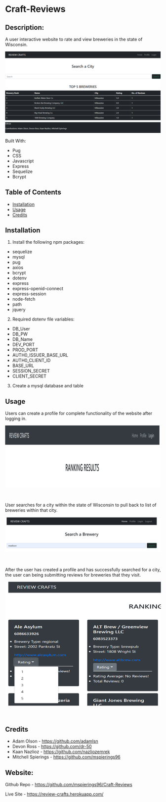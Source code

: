 # Craft-Reviews

## Description:
A user interactive website to rate and view breweries in the state of Wisconsin. 

![screenshot](./public/images/HomePage.PNG)

Built With:
* Pug
* CSS 
* Javascript
* Express
* Sequelize
* Bcrypt


## Table of Contents
* [Installation](#installation)
* [Usage](#usage)
* [Credits](#credits)


## Installation
1. Install the following npm packages:
* sequelize
* mysql
* pug
* axios
* bcrypt
* dotenv
* express
* express-openid-connect
* express-session
* node-fetch
* path
* jquery

2. Required dotenv file variables:
* DB_User 
* DB_PW 
* DB_Name
* DEV_PORT
* PROD_PORT
* AUTH0_ISSUER_BASE_URL
* AUTH0_CLIENT_ID
* BASE_URL
* SESSION_SECRET
* CLIENT_SECRET

3. Create a mysql database and table

## Usage

Users can create a profile for complete functionality of the website after logging in.

<img src = "./public/images/LoginScreen.PNG" width="750" height="200">

&nbsp;

User searches for a city within the state of Wisconsin to pull back to list of breweries within that city.

<img src ="./public/images/CitySearch.PNG" width="750" /> 


&nbsp;

After the user has created a profile and has successfully searched for a city, the user can being submitting reviews for breweries that they visit. 

<img src = "./public/images/RatingOptions.PNG" width="750" height="400">

&nbsp;

## Credits
* Adam Olson - https://github.com/adamlsn
* Devon Ross - https://github.com/dr-50
* Kaan Nazlioz - https://github.com/nazliozemrek
* Mitchell Spierings - https://github.com/mspierings96


## Website:
Github Repo - 
https://github.com/mspierings96/Craft-Reviews

Live Site - 
https://review-crafts.herokuapp.com/
